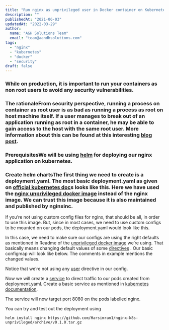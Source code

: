 ```yaml
---
title: "Run nginx as unprivileged user in Docker container on Kubernetes"
description: ""
publishedAt: "2021-06-03"
updatedAt: "2022-03-29"
author:
  name: "A&H Solutions Team"
  email: "team@aandhsolutions.com"
tags:
  - "nginx"
  - "kubernetes"
  - "docker"
  - "security"  
draft: false
---
```


### While on production, it is important to run your containers as non root users to avoid any security vulnerabilities.

### The rationaleFrom security perspective, running a process on container as root user is as bad as running a process as root on host machine itself. If a user manages to break out of an application running as root in a container, he may be able to gain access to the host with the same root user. More information about this can be found at this interesting [blog post](https://medium.com/@mccode/processes-in-containers-should-not-run-as-root-2feae3f0df3b).

### PrerequisitesWe will be using [helm](https://helm.sh/) for deploying our nginx application on kubernetes.

### Create helm chartsThe first thing we need to create is a deployment.yaml. The most basic deployment.yaml as given on [official kubernetes doc](https://kubernetes.io/docs/concepts/workloads/controllers/deployment/#creating-a-deployment)s looks like this. Here we have used the [nginx unprivileged docker image](https://hub.docker.com/r/nginxinc/nginx-unprivileged) instead of the nginx image. We can trust this image because it is also maintained and published by nginxinc.

If you’re not using custom config files for nginx, that should be all, in order to use this image. But, since in most cases, we need to use custom configs to be mounted on our pods, the deployment.yaml would look like this.

In this case, we need to make sure our configs are using the right defaults as mentioned in Readme of the [unprivileged docker image](https://github.com/nginxinc/docker-nginx-unprivileged) we’re using. That basically means changing default values of some [directives](https://github.com/nginxinc/docker-nginx-unprivileged/blob/994b117bef62b0a24e925169a219013f09793704/stable/alpine/Dockerfile#L104) . Our basic configmap will look like below. The comments in example mentions the changed values.

Notice that we’re not using any [user](http://nginx.org/en/docs/ngx_core_module.html#user) directive in our config.

Now we will create a [service](https://kubernetes.io/docs/concepts/services-networking/service/) to direct traffic to our pods created from deployment.yaml. Create a basic service as mentioned in [kubernetes documentation](https://kubernetes.io/docs/concepts/services-networking/service/#defining-a-service).

The service will now target port 8080 on the pods labelled nginx.

You can try and test out the deployment using

`helm install nginx https://github.com/Harsimran1/nginx-k8s-unprivileged/archive/v0.1.0.tar.gz`
